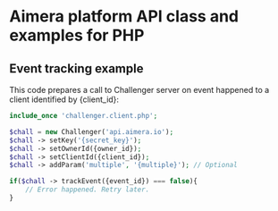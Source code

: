 Aimera platform API class and examples for PHP
===

## Event tracking example

This code prepares a call to Challenger server on event happened to a client identified by {client_id}:

```php
include_once 'challenger.client.php';

$chall = new Challenger('api.aimera.io');
$chall -> setKey('{secret_key}');
$chall -> setOwnerId({owner_id});
$chall -> setClientId({client_id});
$chall -> addParam('multiple', '{multiple}'); // Optional

if($chall -> trackEvent({event_id}) === false){
    // Error happened. Retry later.
}
```
